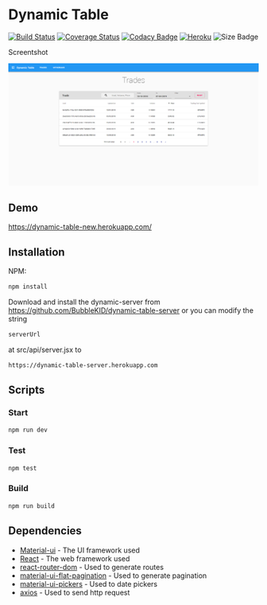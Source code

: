 # Dynamic Table
[![Build Status](https://api.travis-ci.org/BubbleKID/dynamic-table.png)](https://travis-ci.org/BubbleKID/dynamic-table/)
[![Coverage Status](https://coveralls.io/repos/github/BubbleKID/dynamic-table/badge.svg?branch=master&kill_cache=1)](https://coveralls.io/github/BubbleKID/dynamic-table?branch=master)
[![Codacy Badge](https://api.codacy.com/project/badge/Grade/e98175effb564be1899dc61a4bc4f63e)](https://www.codacy.com/app/BubbleKID/dynamic-table?utm_source=github.com&amp;utm_medium=referral&amp;utm_content=BubbleKID/dynamic-table&amp;utm_campaign=Badge_Grade)
[![Heroku](https://heroku-badge.herokuapp.com/?app=dynamic-table-new&svg=1)](https://dynamic-table-new.herokuapp.com/)
![Size Badge](https://img.shields.io/github/size/BubbleKID/dynamic-table/dist/bundle.js.svg)

Screentshot

![screenshot](screenshot.png)

## Demo

<https://dynamic-table-new.herokuapp.com/>

## Installation

NPM:

```sh
npm install
```

Download and install the dynamic-server from <https://github.com/BubbleKID/dynamic-table-server>
or you can modify the string

```sh
serverUrl
```

at src/api/server.jsx to

```sh
https://dynamic-table-server.herokuapp.com
```

## Scripts

### Start

```sh
npm run dev
```

### Test

```sh
npm test
```

### Build

```sh
npm run build
```

## Dependencies

  * [Material-ui](https://material-ui.com/) - The UI framework used
  * [React](https://reactjs.org/) - The web framework used
  * [react-router-dom](https://reacttraining.com/react-router/web/guides/quick-start/) - Used to generate routes
  * [material-ui-flat-pagination](https://www.npmjs.com/package/material-ui-flat-pagination/) - Used to generate pagination
  * [material-ui-pickers](https://material-ui-pickers.dev/) - Used to date pickers
  * [axios](https://www.npmjs.com/package/axios/) - Used to send http request
